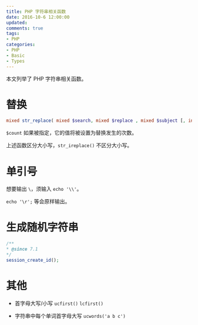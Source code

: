 ```yaml
---
title: PHP 字符串相关函数
date: 2016-10-6 12:00:00
updated:
comments: true
tags:
- PHP
categories:
- PHP
- Basic
- Types
---
```


本文列举了 PHP 字符串相关函数。

<!--more-->

# 替换

```php
mixed str_replace( mixed $search, mixed $replace , mixed $subject [, int &$count]);
```

`$count` 如果被指定，它的值将被设置为替换发生的次数。

上述函数区分大小写，`str_ireplace()` 不区分大小写。

# 单引号

想要输出 `\`，须输入 `echo '\\'`。

`echo '\r';` 等会原样输出。

# 生成随机字符串

```php
/**
* @since 7.1
*/
session_create_id();
```

# 其他

* 首字母大写/小写 `ucfirst()` `lcfirst()`

* 字符串中每个单词首字母大写 `ucwords('a b c')`
